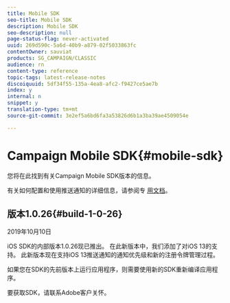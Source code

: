 ```yaml
---
title: Mobile SDK
seo-title: Mobile SDK
description: Mobile SDK
seo-description: null
page-status-flag: never-activated
uuid: 269d590c-5a6d-40b9-a879-02f5033863fc
contentOwner: sauviat
products: SG_CAMPAIGN/CLASSIC
audience: rn
content-type: reference
topic-tags: latest-release-notes
discoiquuid: 5df34f55-135a-4ea8-afc2-f9427ce5ae7b
index: y
internal: n
snippet: y
translation-type: tm+mt
source-git-commit: 3e2ef5a6bd6fa3a53826d6b1a3ba39ae4509054e

---
```



# Campaign Mobile SDK{#mobile-sdk}

您将在此找到有关Campaign Mobile SDK版本的信息。



有关如何配置和使用推送通知的详细信息，请参阅专 [用文档](../../delivery/using/about-mobile-app-channel.md)。

## 版本1.0.26{#build-1-0-26}

2019年10月10日

iOS SDK的内部版本1.0.26现已推出。 在此新版本中，我们添加了对iOS 13的支持。 此新版本现在支持iOS 13推送通知的通知优先级和新的注册令牌管理过程。

如果您在SDK的先前版本上运行应用程序，则需要使用新的SDK重新编译应用程序。

要获取SDK，请联系Adobe客户关怀。